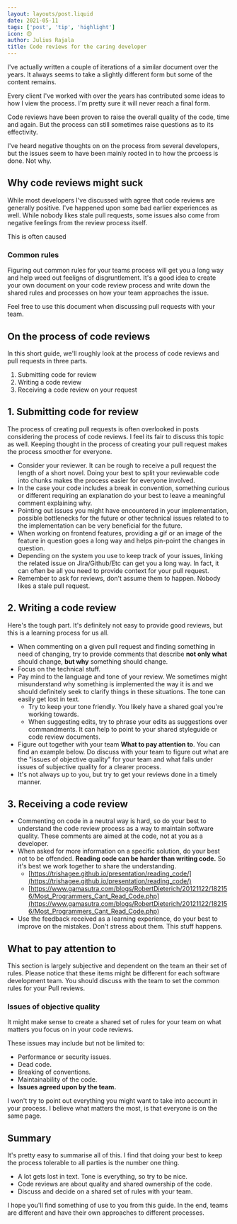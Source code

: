 ```yaml
---
layout: layouts/post.liquid
date: 2021-05-11
tags: ['post', 'tip', 'highlight']
icon: 😍
author: Julius Rajala
title: Code reviews for the caring developer
---
```


I've actually written a couple of iterations of a similar document over the years. It always seems to take a slightly different form but some of the content remains.

Every client I've worked with over the years has contributed some ideas to how I view the process. I'm pretty sure it will never reach a final form.

Code reviews have been proven to raise the overall quality of the code, time and again. But the process can still sometimes raise questions as to its effectivity.

I've heard negative thoughts on on the process from several developers, but the issues seem to have been mainly rooted in to how the prcoess is done. Not why.

## Why code reviews might suck

While most developers I've discussed with agree that code reviews are generally positive. I've happened upon some bad earlier experiences as well. While nobody likes stale pull requests, some issues also come from negative feelings from the review process itself.

This is often caused

### Common rules

Figuring out common rules for your teams process will get you a long way and help weed out feeligns of disgruntlement. It's a good idea to create your own document on your code review process and write down the shared rules and processes on how your team approaches the issue.

Feel free to use this document when discussing pull requests with your team.

## On the process of code reviews

In this short guide, we'll roughly look at the process of code reviews and pull requests in three parts.

1. Submitting code for review
2. Writing a code review
3. Receiving a code review on your request

## 1. Submitting code for review

The process of creating pull requests is often overlooked in posts considering the process of code reviews. I feel its fair to discuss this topic as well. Keeping thought in the process of creating your pull request makes the process smoother for everyone.

- Consider your reviewer. It can be rough to receive a pull request the length of a short novel. Doing your best to split your reviewable code into chunks makes the process easier for everyone involved.
- In the case your code includes a break in convention, something curious or different requiring an explanation do your best to leave a meaningful comment explaining why.
- Pointing out issues you might have encountered in your implementation, possible bottlenecks for the future or other technical issues related to to the implementation can be very beneficial for the future.
- When working on frontend features, providing a gif or an image of the feature in question goes a long way and helps pin-point the changes in question.
- Depending on the system you use to keep track of your issues, linking the related issue on Jira/Github/Etc can get you a long way. In fact, it can often be all you need to provide context for your pull request.
- Remember to ask for reviews, don't assume them to happen. Nobody likes a stale pull request.

## 2. Writing a code review

Here's the tough part. It's definitely not easy to provide good reviews, but this is a learning process for us all.

- When commenting on a given pull request and finding something in need of changing, try to provide comments that describe **not only what** should change, **but why** something should change.
- Focus on the technical stuff.
- Pay mind to the language and tone of your review. We sometimes might misunderstand why something is implemented the way it is and we should definitely seek to clarify things in these situations. The tone can easily get lost in text.
    - Try to keep your tone friendly. You likely have a shared goal you're working towards.
    - When suggesting edits, try to phrase your edits as suggestions over commandments. It can help to point to your shared styleguide or code review documents.
- Figure out together with your team **What to pay attention to**. You can find an example below. Do discuss with your team to figure out what are the "issues of objective quality" for your team and what falls under issues of subjective quality for a clearer process.
- It's not always up to you, but try to get your reviews done in a timely manner.

## 3. Receiving a code review

- Commenting on code in a neutral way is hard, so do your best to understand the code review process as a way to maintain software quality. These comments are aimed at the code, not at you as a developer.
- When asked for more information on a specific solution, do your best not to be offended. **Reading code can be harder than writing code.** So it's best we work together to share the understanding.
    - [https://trishagee.github.io/presentation/reading_code/](https://trishagee.github.io/presentation/reading_code/)
    - [https://www.gamasutra.com/blogs/RobertDieterich/20121122/182156/Most_Programmers_Cant_Read_Code.php](https://www.gamasutra.com/blogs/RobertDieterich/20121122/182156/Most_Programmers_Cant_Read_Code.php)
- Use the feedback received as a learning experience, do your best to improve on the mistakes. Don't stress about them. This stuff happens.

## What to pay attention to

This section is largely subjective and dependent on the team an their set of rules. Please notice that these items might be different for each software development team. You should discuss with the team to set the common rules for your Pull reviews.

### Issues of objective quality

It might make sense to create a shared set of rules for your team on what matters you focus on in your code reviews.

These issues may include but not be limited to:

- Performance or security issues.
- Dead code.
- Breaking of conventions.
- Maintainability of the code.
- **Issues agreed upon by the team.**

I won't try to point out everything you might want to take into account in your process. I believe what matters the most, is that everyone is on the same page.

## Summary

It's pretty easy to summarise all of this. I find that doing your best to keep the process tolerable to all parties is the number one thing.

- A lot gets lost in text. Tone is everything, so try to be nice.
- Code reviews are about quality and shared ownership of the code.
- Discuss and decide on a shared set of rules with your team.

I hope you'll find something of use to you from this guide. In the end, teams are different and have their own approaches to different processes.